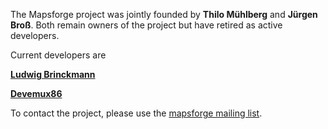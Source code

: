 The Mapsforge project was jointly founded by **Thilo Mühlberg** and **Jürgen Broß**. Both remain owners of the project but have retired as active developers.

Current developers are

[**Ludwig Brinckmann**](https://github.com/ludwigb)

[**Devemux86**](https://github.com/devemux86)


To contact the project, please use the [mapsforge mailing list](https://groups.google.com/forum/#!forum/mapsforge-dev).
